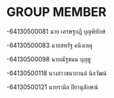 # GROUP MEMBER

-64130500081 นาย เศรษฐบฎี บุญพิทักษ์

-64130500083 นายสหรัฐ คนึงเหตุ

-64130500098 นายณัฐชนน บุญชู

-64130500118 นางสาวชนากานต์ นิลวัฒน์

-64130500121 นายรามิล ปิยานุลักษณ์
